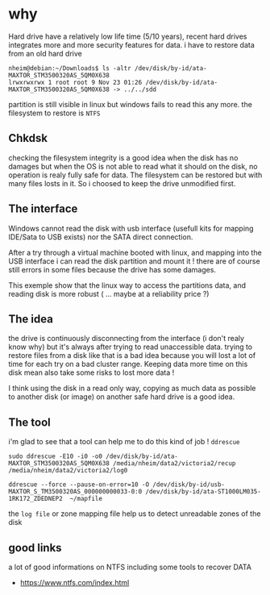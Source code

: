 # why

Hard drive have a relatively low life time (5/10 years), recent hard drives integrates more and more security features for data.
i have to restore data from an old hard drive

````
nheim@debian:~/Downloads$ ls -altr /dev/disk/by-id/ata-MAXTOR_STM3500320AS_5QM0X638
lrwxrwxrwx 1 root root 9 Nov 23 01:26 /dev/disk/by-id/ata-MAXTOR_STM3500320AS_5QM0X638 -> ../../sdd
````

partition is still visible in linux but windows fails to read this any more. the filesystem to restore is `NTFS`

## Chkdsk

checking the filesystem integrity is a good idea when the disk has no damages but when the OS is not able to read what it should on the disk, no operation is realy fully safe for data.
The filesystem can be restored but with many files losts in it. So i choosed to keep the drive unmodified first.

## The interface

Windows cannot read the disk with usb interface (usefull kits for mapping IDE/Sata to USB exists) nor the SATA direct connection.

After a try through a virtual machine booted with linux, and mapping into the USB interface i can read the disk partition and mount it ! there are of course still errors in some files because the drive has some damages.

This exemple show that the linux way to access the partitions data, and reading disk is more robust ( ... maybe at a reliability price ?)

## The idea

the drive is continuously disconnecting from the interface (i don't realy know why) but it's always after trying to read unaccessible data.
trying to restore files from a disk like that is a bad idea because you will lost a lot of time for each try on a bad cluster range.
Keeping data more time on this disk mean also take some risks to lost more data !

I think using the disk in a read only way, copying as much data as possible to another disk (or image) on another safe hard drive is a good idea.

## The tool

i'm glad to see that a tool can help me to do this kind of job !
`ddrescue`

```
sudo ddrescue -E10 -i0 -o0 /dev/disk/by-id/ata-MAXTOR_STM3500320AS_5QM0X638 /media/nheim/data2/victoria2/recup /media/nheim/data2/victoria2/log0
```

````
ddrescue --force --pause-on-error=10 -O /dev/disk/by-id/usb-MAXTOR_S_TM3500320AS_000000000033-0:0 /dev/disk/by-id/ata-ST1000LM035-1RK172_ZDEDNEP2  ~/mapfile
````

the `log file` or zone mapping file help us to detect unreadable zones of the disk



## good links 

a lot of good informations on NTFS including some tools to recover DATA
- https://www.ntfs.com/index.html




